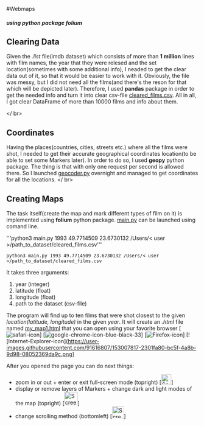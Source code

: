 #Webmaps
##### using python package **folium**
## Clearing Data
Given the *.list* file(imdb dataset) which consists of more than **1 million** lines with film names, the year that they were relesed and the set location(sometimes with some additional info), I neaded to get the clear data out of it, so that it would be easier to work with it. Obviously, the file was messy, but I did not need all the films(and there's the reson for that which will be depicted later). Therefore, I used **pandas** package in order to get the needed info and turn it into clear csv-file [cleared_films.csv](https://github.com/MatthewPr12/webmaps/blob/main/datasets/cleared_films.csv).
All in all, I got clear DataFrame of more than 10000 films and info about them.

</ br>

## Coordinates
Having the places(countries, cities, streets etc.) where all the films were shot, I needed to get their accurate geographical coordinates location(to be able to set some Markers later). In order to do so, I used **geopy** python package. The thing is that with only one request per second is allowed there. So I launched [geocoder.py](https://github.com/MatthewPr12/webmaps/blob/main/geocoder.py) overnight and managed to get coordinates for all the locations.
 </ br>

 ## Creating Maps
The task itself(create the map and mark different types of film on it) is implemented using **folium** python package. [main.py](https://github.com/MatthewPr12/webmaps/blob/main/main.py) can be launched using comand line.

'''python3 main.py 1993 49.7714509 23.6730132 /Users/< user >/path_to_dataset/cleared_films.csv'''
<pre><code>python3 main.py 1993 49.7714509 23.6730132 /Users/< user >/path_to_dataset/cleared_films.csv</code></pre>

It takes three arguments:
1. year (integer)
2. latitude (float)
3. longitude (float)
4. path to the dataset (csv-file)

The program will find up to ten films that were shot closest to the given *location(latitude, longitude)* in the given *year*.
It will create an *.html* file named [my_map1.html](https://github.com/MatthewPr12/webmaps/tree/main/maps) that you can open using your favorite browser
[![safari-icon](https://user-images.githubusercontent.com/91616807/153007732-88700934-3954-4767-8acd-8cba5f97ca93.png)]
[![google-chrome-icon-blue-black-33](https://user-images.githubusercontent.com/91616807/153007781-37bc553c-8826-45f7-aa10-366884e7f6ca.png)]
[![Firefox-icon](https://user-images.githubusercontent.com/91616807/153007799-90cf659c-2eaa-472d-b1ba-5f4315f9700e.png)]
[![Internet-Explorer-icon](https://user-images.githubusercontent.com/91616807/153007817-2301fa80-bc5f-4a8b-9d98-08052369da9c.png]

After you opened the page you can do next things:
* zoom in or out + enter or exit full-screen mode (topright) [<img width="26" alt="Screenshot 2022-02-08 at 16 39 12" src="https://user-images.githubusercontent.com/91616807/153009786-d726f812-0791-42e8-a265-fd70b9353713.png">]
* display or remove layers of Markers + change dark and light modes of the map (topright) [<img width="35" alt="Screenshot 2022-02-08 at 16 38 07" src="https://user-images.githubusercontent.com/91616807/153010227-f38c1ca4-3ef0-4b84-9483-49114ad9135f.png">]
* change scrolling method (bottomleft) [<img width="31" alt="Screenshot 2022-02-08 at 16 39 31" src="https://user-images.githubusercontent.com/91616807/153010508-6553158b-24e5-4754-adce-3cb051b61338.png">]
